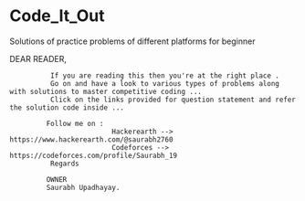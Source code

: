 # Code_It_Out
Solutions of practice problems of different platforms for beginner 

DEAR READER,  

              If you are reading this then you're at the right place .
              Go on and have a look to various types of problems along with solutions to master competitive coding ...
              Click on the links provided for question statement and refer the solution code inside ...
             
             Follow me on :
                             Hackerearth --> https://www.hackerearth.com/@saurabh2760
                             Codeforces --> https://codeforces.com/profile/Saurabh_19
              Regards
              
             OWNER
             Saurabh Upadhayay. 
